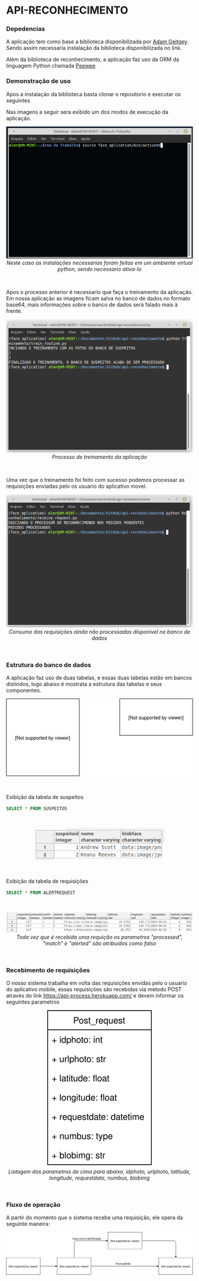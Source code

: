 # API-RECONHECIMENTO

### Depedencias
A aplicação tem como base a biblioteca disponibilizada por [Adam Geitgey](https://github.com/ageitgey/face_recognition). Sendo assim necessaria instalação da biblioteca disponibilizada no link.

Além da biblioteca de reconhecimento, a aplicação faz uso da ORM da linguagem Python chamada [Peewee](http://docs.peewee-orm.com/en/latest/).



### Demonstração de uso
Apos a instalação da biblioteca basta clonar o repositorio e executar os seguintes

Nas imagens a seguir sera exibido um dos modos de execução da aplicação.

<p align="center">
<img src="https://github.com/gps20191/api-reconhecimento/blob/master/DOC_APP/Imagens/ENV_ACTIVE.PNG"> <br>
<em>Neste caso as instalações necessarias foram feitas em um ambiente virtual python, sendo necessario ativa-lo</em> 
</p>
<br>

Apos o processo anterior é necessario que faça o treinamento da aplicação. Em nossa aplicação as imagens ficam salva no banco de dados no formato base64, mais informações sobre o banco de dados será falado mais à frente.

<p align="center">
<img src="https://github.com/gps20191/api-reconhecimento/blob/master/DOC_APP/Imagens/TREINAMENTO.PNG"> <br>
<em>Processo de treinamento da aplicação</em> 
</p>
<br>

Uma vez que o treinamento foi feito com sucesso podemos processar as requisições enviadas pelo os usuario do aplicativo movel.

<p align="center">
<img src="https://github.com/gps20191/api-reconhecimento/blob/master/DOC_APP/Imagens/REQUISICOES.PNG"> <br>
<em>Consumo das requisições ainda não processadas disponivel no banco de dados</em> 
</p>
<br>

### Estrutura do banco de dados

A aplicação faz uso de duas tabelas, e essas duas tabelas estão em bancos distindos, logo abaixo é mostrata a estrutura das tabelas e seus componentes.

<p align="center">
<img src="https://github.com/gps20191/api-reconhecimento/blob/master/DOC_APP/Imagens/data_base.svg"> <br>
</p>
<br>

Exibição da tabela de suspeitos
```sql
SELECT * FROM SUSPEITOS
```
<br>
<p align="center">
<img src="https://github.com/gps20191/api-reconhecimento/blob/master/DOC_APP/Imagens/SELECT_SUSPEITOS.PNG"> <br>
</p>
<br>

Exibição da tabela de requisições
```sql
SELECT * FROM ALERTREQUEST
```
<br>
<p align="center">
<img src="https://github.com/gps20191/api-reconhecimento/blob/master/DOC_APP/Imagens/SELECT_ALERT.PNG"> <br>
<em>Toda vez que é recebida uma requição os parametros "processed", "match" e "alerted" são atribuidos como falso</em>
</p>
<br>

### Recebimento de requisições
O nosso sistema trabalha em volta das requisições envidas pelo o usuario do aplicativo mobile, essas requisições são recebidas via metodo POST através do link https://api-process.herokuapp.com/ e devem informar os seguintes parametros
<p align="center">
<img src="https://github.com/gps20191/api-reconhecimento/blob/master/DOC_APP/Imagens/post_parameters.svg"> <br>
<em>Listagem dos parametros de cima para abaixo, idphoto, urlphoto, latitude, longitude, requestdate, numbus, blobimg</em>
</p>
<br>

### Fluxo de operação
A partir do momento que o sistema recebe uma requisição, ele opera da seguinte maneira:
<br>
<p align="center">
<img src="https://github.com/gps20191/api-reconhecimento/blob/master/DOC_APP/Imagens/REQUEST_FLOW.svg"> <br>
</p>
<br>

